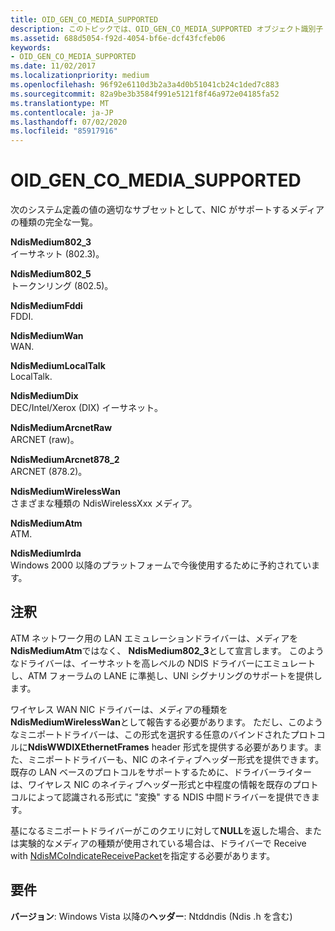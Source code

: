 ```yaml
---
title: OID_GEN_CO_MEDIA_SUPPORTED
description: このトピックでは、OID_GEN_CO_MEDIA_SUPPORTED オブジェクト識別子 (OID) について説明します。
ms.assetid: 688d5054-f92d-4054-bf6e-dcf43fcfeb06
keywords:
- OID_GEN_CO_MEDIA_SUPPORTED
ms.date: 11/02/2017
ms.localizationpriority: medium
ms.openlocfilehash: 96f92e6110d3b2a3a4d0b51041cb24c1ded7c883
ms.sourcegitcommit: 82a9be3b3584f991e5121f8f46a972e04185fa52
ms.translationtype: MT
ms.contentlocale: ja-JP
ms.lasthandoff: 07/02/2020
ms.locfileid: "85917916"
---
```

# <a name="oid_gen_co_media_supported"></a>OID_GEN_CO_MEDIA_SUPPORTED

次のシステム定義の値の適切なサブセットとして、NIC がサポートするメディアの種類の完全な一覧。

**NdisMedium802_3**  
イーサネット (802.3)。

**NdisMedium802_5**  
トークンリング (802.5)。

**NdisMediumFddi**  
FDDI.

**NdisMediumWan**  
WAN.

**NdisMediumLocalTalk**  
LocalTalk.

**NdisMediumDix**  
DEC/Intel/Xerox (DIX) イーサネット。

**NdisMediumArcnetRaw**  
ARCNET (raw)。

**NdisMediumArcnet878_2**  
ARCNET (878.2)。

**NdisMediumWirelessWan**  
さまざまな種類の NdisWirelessXxx メディア。

**NdisMediumAtm**  
ATM.

**NdisMediumIrda**  
Windows 2000 以降のプラットフォームで今後使用するために予約されています。

## <a name="remarks"></a>注釈

ATM ネットワーク用の LAN エミュレーションドライバーは、メディアを**NdisMediumAtm**ではなく、 **NdisMedium802_3**として宣言します。 このようなドライバーは、イーサネットを高レベルの NDIS ドライバーにエミュレートし、ATM フォーラムの LANE に準拠し、UNI シグナリングのサポートを提供します。

ワイヤレス WAN NIC ドライバーは、メディアの種類を**NdisMediumWirelessWan**として報告する必要があります。 ただし、このようなミニポートドライバーは、この形式を選択する任意のバインドされたプロトコルに**NdisWWDIXEthernetFrames** header 形式を提供する必要があります。また、ミニポートドライバーも、NIC のネイティブヘッダー形式を提供できます。 既存の LAN ベースのプロトコルをサポートするために、ドライバーライターは、ワイヤレス NIC のネイティブヘッダー形式と中程度の情報を既存のプロトコルによって認識される形式に "変換" する NDIS 中間ドライバーを提供できます。

基になるミニポートドライバーがこのクエリに対して**NULL**を返した場合、または実験的なメディアの種類が使用されている場合は、ドライバーで Receive with [NdisMCoIndicateReceivePacket](https://docs.microsoft.com/previous-versions/windows/hardware/network/ff553455(v=vs.85))を指定する必要があります。


## <a name="requirements"></a>要件

**バージョン**: Windows Vista 以降の**ヘッダー**: Ntddndis (Ndis .h を含む)

